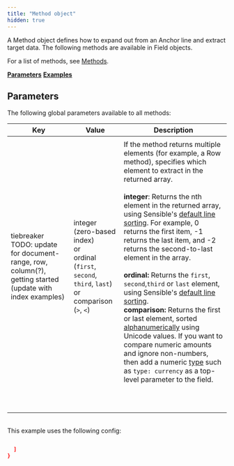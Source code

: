 ```yaml
---
title: "Method object"
hidden: true
---
```


A Method object defines how to expand out from an Anchor line and extract target data. The following methods are available in Field objects.

For a list of methods, see [Methods](doc:methods). 

[**Parameters**](doc:method#parameters)
[**Examples**](doc:method#examples)

Parameters
-----

The following global parameters available to all methods:

| Key                                                          | Value                                                        | Description                                                  |
| ------------------------------------------------------------ | ------------------------------------------------------------ | ------------------------------------------------------------ |
|                                                              |                                                              |                                                              |
| tiebreaker TODO: update for document-range, row, column(?), getting started (update with index examples) | integer (zero-based index)<br/> or<br/>ordinal (`first`, `second`, `third`, `last`)<br/>or <br/> comparison (`>`, `<`) | If the method returns multiple elements (for example, a Row method), specifies which element to extract in the returned array. <br/><br/>**integer**: Returns the nth element in the returned array, using Sensible's [default line sorting](doc:lines#line-sorting). For example, 0 returns the first item, -1 returns the last item, and -2 returns the second-to-last element in the array.<br/><br/>**ordinal:** Returns the `first`, `second`,`third` or `last` element, using Sensible's [default line sorting](doc:lines#line-sorting).<br/>**comparison:**  Returns the first or last element, sorted [alphanumerically](https://developer.mozilla.org/en-US/docs/Web/JavaScript/Reference/Operators#relational_operators)  using Unicode values. If you want to compare numeric amounts and ignore non-numbers,  then add a numeric [type](doc:types) such as  `type: currency` as a top-level parameter to the field.<br/><br/> |
|                                                              |                                                              |                                                              |
|                                                              |                                                              |                                                              |
|                                                              |                                                              |                                                              |
|                                                              |                                                              |                                                              |
|                                                              |                                                              |                                                              |
|                                                              |                                                              |                                                              |
|                                                              |                                                              |                                                              |

|  |  |
| ------------------------------ | ------------------------------------------------------------ |

This example uses the following config:

```json

  ]
}
```







